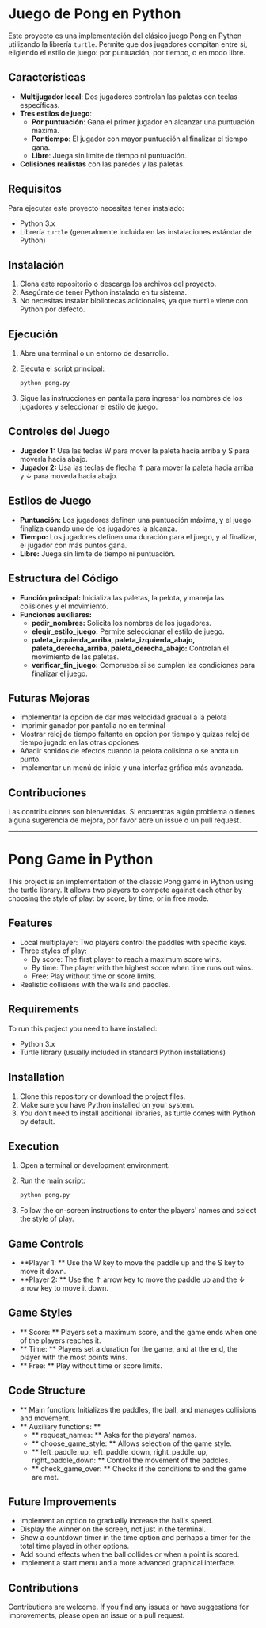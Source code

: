 
# Juego de Pong en Python

Este proyecto es una implementación del clásico juego Pong en Python utilizando la librería `turtle`. Permite que dos jugadores compitan entre sí, eligiendo el estilo de juego: por puntuación, por tiempo, o en modo libre.

## Características

- **Multijugador local**: Dos jugadores controlan las paletas con teclas específicas.
- **Tres estilos de juego**:
  - **Por puntuación**: Gana el primer jugador en alcanzar una puntuación máxima.
  - **Por tiempo**: El jugador con mayor puntuación al finalizar el tiempo gana.
  - **Libre**: Juega sin límite de tiempo ni puntuación.
- **Colisiones realistas** con las paredes y las paletas.

## Requisitos

Para ejecutar este proyecto necesitas tener instalado:

- Python 3.x
- Librería `turtle` (generalmente incluida en las instalaciones estándar de Python)

## Instalación

1. Clona este repositorio o descarga los archivos del proyecto.
2. Asegúrate de tener Python instalado en tu sistema.
3. No necesitas instalar bibliotecas adicionales, ya que `turtle` viene con Python por defecto.

## Ejecución

1. Abre una terminal o un entorno de desarrollo.
2. Ejecuta el script principal:

   ```bash
   python pong.py
   ```

3. Sigue las instrucciones en pantalla para ingresar los nombres de los jugadores y seleccionar el estilo de juego.


## Controles del Juego
   * **Jugador 1:** Usa las teclas W para mover la paleta hacia arriba y S para moverla hacia abajo.
   * **Jugador 2:** Usa las teclas de flecha ↑ para mover la paleta hacia arriba y ↓ para moverla hacia abajo.

## Estilos de Juego
   * **Puntuación:** Los jugadores definen una puntuación máxima, y el juego finaliza cuando uno de los jugadores la alcanza.
   * **Tiempo:** Los jugadores definen una duración para el juego, y al finalizar, el jugador con más puntos gana.
   * **Libre:** Juega sin límite de tiempo ni puntuación.

## Estructura del Código
   * **Función principal:** Inicializa las paletas, la pelota, y maneja las colisiones y el movimiento.
   * **Funciones auxiliares:**
       * **pedir_nombres:** Solicita los nombres de los jugadores.
       * **elegir_estilo_juego:** Permite seleccionar el estilo de juego.
       * **paleta_izquierda_arriba, paleta_izquierda_abajo, paleta_derecha_arriba, paleta_derecha_abajo:** Controlan el movimiento de las paletas.
       * **verificar_fin_juego:** Comprueba si se cumplen las condiciones para finalizar el juego.

## Futuras Mejoras
   * Implementar la opcion de dar mas velocidad gradual a la pelota
   * Imprimir ganador por pantalla no en terminal
   * Mostrar reloj de tiempo faltante en opcion por tiempo y quizas reloj de tiempo jugado en las otras opciones
   * Añadir sonidos de efectos cuando la pelota colisiona o se anota un punto.
   * Implementar un menú de inicio y una interfaz gráfica más avanzada.
   
## Contribuciones
Las contribuciones son bienvenidas. Si encuentras algún problema o tienes alguna sugerencia de mejora, por favor abre un issue o un pull request.

---

# Pong Game in Python

This project is an implementation of the classic Pong game in Python using the turtle library. It allows two players to compete against each other by choosing the style of play: by score, by time, or in free mode.

## Features

- Local multiplayer: Two players control the paddles with specific keys.
- Three styles of play:
  - By score: The first player to reach a maximum score wins.
  - By time: The player with the highest score when time runs out wins.
  - Free: Play without time or score limits.
- Realistic collisions with the walls and paddles.

## Requirements

To run this project you need to have installed:

- Python 3.x
- Turtle library (usually included in standard Python installations)

## Installation

1. Clone this repository or download the project files.
2. Make sure you have Python installed on your system.
3. You don’t need to install additional libraries, as turtle comes with Python by default.

## Execution

1. Open a terminal or development environment.
2. Run the main script:

   ```bash
   python pong.py
   ```

3. Follow the on-screen instructions to enter the players' names and select the style of play.
## Game Controls
* **Player 1: ** Use the W key to move the paddle up and the S key to move it down.
* **Player 2: ** Use the ↑ arrow key to move the paddle up and the ↓ arrow key to move it down.

## Game Styles
* ** Score: ** Players set a maximum score, and the game ends when one of the players reaches it.
* ** Time: ** Players set a duration for the game, and at the end, the player with the most points wins.
* ** Free: ** Play without time or score limits.

## Code Structure
* ** Main function: Initializes the paddles, the ball, and manages collisions and movement.
* ** Auxiliary functions: ** 
  * ** request_names: ** Asks for the players' names.
  * ** choose_game_style: ** Allows selection of the game style.
  * ** left_paddle_up, left_paddle_down, right_paddle_up, right_paddle_down: ** Control the movement of the paddles.
  * ** check_game_over: ** Checks if the conditions to end the game are met.

## Future Improvements
* Implement an option to gradually increase the ball's speed.
* Display the winner on the screen, not just in the terminal.
* Show a countdown timer in the time option and perhaps a timer for the total time played in other options.
* Add sound effects when the ball collides or when a point is scored.
* Implement a start menu and a more advanced graphical interface.

## Contributions
Contributions are welcome. If you find any issues or have suggestions for improvements, please open an issue or a pull request.

